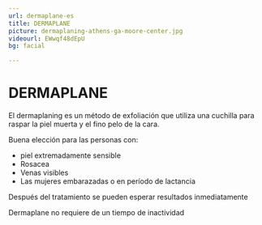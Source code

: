 ```yaml
---
url: dermaplane-es
title: DERMAPLANE
picture: dermaplaning-athens-ga-moore-center.jpg
videourl: EWwqf48dEpU
bg: facial

---
```


# DERMAPLANE 

El dermaplaning es un método de exfoliación que utiliza una cuchilla para raspar la piel muerta y el fino pelo de la cara. 

Buena elección para las personas con:
- piel extremadamente sensible
- Rosacea
- Venas visibles 
- Las mujeres embarazadas o en período de lactancia 

Después del tratamiento se pueden esperar resultados inmediatamente

Dermaplane no requiere de un tiempo de inactividad 
